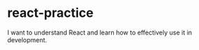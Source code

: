 # react-practice
I want to understand React and learn how to effectively use it in development.








